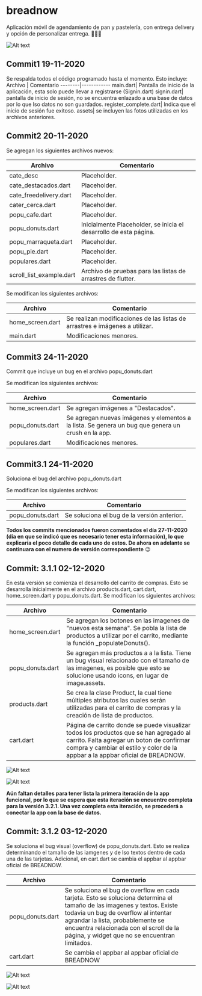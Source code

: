 # **breadnow** 

Aplicación móvil de agendamiento de pan y pastelería, con entrega delivery y opción de personalizar entrega.
:bread::bread::bread:

![Alt text](https://raw.githubusercontent.com/Jorgearredondoe/breadnow/master/assets/init.png)


## **Commit1 19-11-2020**

Se respalda todos el código programado hasta el momento. Esto incluye:
Archivo | Comentario
--------|------------
main.dart| Pantalla de inicio de la aplicación, esta solo puede llevar a registrarse (Signin.dart)
signin.dart| pantalla de inicio de sesión, no se encuentra enlazado a una base de datos por lo que lso datos no son guardados.
register_complete.dart| Indica que el inicio de sesión fue exitoso.
assets| se incluyen las fotos utilizadas en los archivos anteriores.

## **Commit2 20-11-2020**

Se agregan los siguientes archivos nuevos:

Archivo | Comentario
--------|------------
cate_desc|Placeholder.
cate_destacados.dart|Placeholder.
cate_freedelivery.dart|Placeholder.
cater_cerca.dart|Placeholder.
popu_cafe.dart|Placeholder.
popu_donuts.dart|Inicialmente Placeholder, se inicia el desarrollo de esta página.
popu_marraqueta.dart|Placeholder.
popu_pie.dart|Placeholder.
populares.dart|Placeholder.
scroll_list_example.dart|Archivo de pruebas para las listas de arrastres de flutter.

Se modifican los siguientes archivos:

Archivo | Comentario
--------|------------
home_screen.dart|Se realizan modificaciones de las listas de arrastres e imágenes a utilizar.
main.dart|Modificaciones menores.


## **Commit3 24-11-2020**

Commit que incluye un bug en el archivo popu_donuts.dart

Se modifican los siguientes archivos:

Archivo | Comentario
--------|------------
home_screen.dart|Se agregan imágenes a "Destacados".
popu_donuts.dart|Se agregan nuevas imágenes y elementos a la lista. Se genera un bug que genera un crush en la app.
populares.dart|Modificaciones menores.


## **Commit3.1 24-11-2020**

Soluciona el bug del archivo popu_donuts.dart

Se modifican los siguientes archivos:

Archivo | Comentario
--------|------------
popu_donuts.dart|Se soluciona el bug de la versión anterior.

**Todos los commits mencionados fueron comentados el día 27-11-2020 (día en que se indicó que es necesario tener esta información), lo que explicaría el poco detalle de cada uno de estos. De ahora en adelante se continuara con el numero de versión correspondiente** :wink:


## **Commit: 3.1.1 02-12-2020**

En esta versión se comienza el desarrollo del carrito de compras. Esto se desarrolla inicialmente en el archivo products.dart, cart.dart, home_screen.dart y popu_donuts.dart.
Se modifican los siguientes archivos:

Archivo | Comentario
--------|------------
home_screen.dart|Se agregan los botones en las imagenes de "nuevos esta semana". Se pobla la lista de productos a utilizar por el carrito, mediante la función _populateDonuts().
popu_donuts.dart|Se agregan más productos a a la lista. Tiene un bug visual relacionado con el tamaño de las imagenes, es posible que esto se solucione usando icons, en lugar de image.assets.
products.dart|Se crea la clase Product, la cual tiene múltiples atributos las cuales serán utilizadas para el carrito de compras y la creación de lista de productos.
cart.dart|Página de carrito donde se puede visualizar todos los productos que se han agregado al carrito. Falta agregar un boton de confirmar compra y cambiar el estilo y color de la appbar a la appbar oficial de BREADNOW.

![Alt text](https://raw.githubusercontent.com/Jorgearredondoe/breadnow/master/assets/bug_popudonut.png)

![Alt text](https://raw.githubusercontent.com/Jorgearredondoe/breadnow/master/assets/cart.png)

**Aún faltan detalles para tener lista la primera iteración de la app funcional, por lo que se espera que esta iteración se encuentre completa para la versión 3.2.1. Una vez completa esta iteración, se procederá a conectar la app con la base de datos.**

## **Commit: 3.1.2 03-12-2020**

Se soluciona el bug visual (overflow) de popu_donuts.dart. Esto se realiza determinando el tamaño de las iamgenes y de lso textos dentro de cada una de las tarjetas.
Adicional, en cart.dart se cambia el appbar al appbar oficial de BREADNOW.

Archivo | Comentario
--------|------------
popu_donuts.dart|Se soluciona el bug de overflow en cada tarjeta. Esto se soluciona determina el tamaño de las imagenes y textos. Existe todavia un bug de overflow al intentar agrandar la lista, probablemente se encuentra relacionada con el scroll de la página, y widget que no se encuentran limitados.
cart.dart|Se cambia el appbar al appbar oficial de BREADNOW

![Alt text](https://raw.githubusercontent.com/Jorgearredondoe/breadnow/master/assets/bug_popudonut_fix1.1.jpg)

![Alt text](https://raw.githubusercontent.com/Jorgearredondoe/breadnow/master/assets/cart_2.jpg)